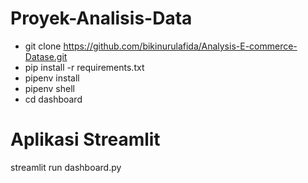 # Proyek-Analisis-Data
- git clone https://github.com/bikinurulafida/Analysis-E-commerce-Datase.git
- pip install -r requirements.txt
- pipenv install
- pipenv shell
- cd dashboard

# Aplikasi Streamlit 
streamlit run dashboard.py
